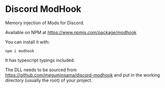 # Discord ModHook

Memory injection of Mods for Discord.

Available on NPM at https://www.npmjs.com/package/modhook

You can install it with:

```shell
npm i modhook
```

It has typescript typings included.

The DLL needs to be sourced from https://github.com/meguminsama/discord-modhook and put in the working directory (usually the root) of your project.
